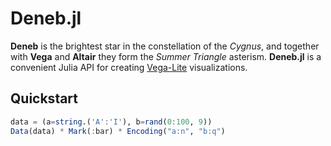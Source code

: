 # Deneb.jl

**Deneb** is the brightest star in the constellation of the *Cygnus*, and together with **Vega** and **Altair** they form the *Summer Triangle* asterism. **Deneb.jl** is a convenient Julia API for creating [Vega-Lite](https://github.com/vega/vega-lite) visualizations.

## Quickstart

```julia
data = (a=string.('A':'I'), b=rand(0:100, 9))
Data(data) * Mark(:bar) * Encoding("a:n", "b:q")
```